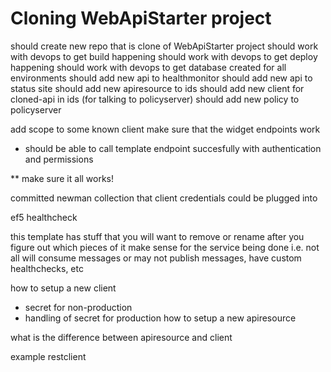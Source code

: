 # Cloning WebApiStarter project

should create new repo that is clone of WebApiStarter project
should work with devops to get build happening
should work with devops to get deploy happening
should work with devops to get database created for all environments
should add new api to healthmonitor
should add new api to status site
should add new apiresource to ids
should add new client for cloned-api in ids (for talking to policyserver)
should add new policy to policyserver

add scope to some known client
make sure that the widget endpoints work
  * should be able to call template endpoint succesfully with authentication and permissions

** make sure it all works!

committed newman collection that client credentials could be plugged into

ef5 healthcheck 

this template has stuff that you will want to remove or rename after you figure out which pieces of it make sense for the service being done
i.e. not all will consume messages or may not publish messages, have custom healthchecks, etc

 
how to setup a new client
* secret for non-production
* handling of secret for production
how to setup a new apiresource

what is the difference between apiresource and client

example restclient
